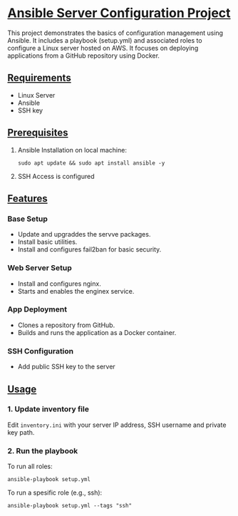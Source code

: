 # <u>Ansible Server Configuration Project</u>
This project demonstrates the basics of configuration management using Ansible. It includes a playbook (setup.yml) and associated roles to configure a Linux server hosted on AWS. It focuses on deploying applications from a GitHub repository using Docker.

## <u>Requirements</u>
- Linux Server
- Ansible
- SSH key

## <u>Prerequisites</u>
1. Ansible Installation on local machine:
   ```
   sudo apt update && sudo apt install ansible -y
   ```
2. SSH Access is configured

## <u>Features</u>
### Base Setup
- Update and upgraddes the servve packages.
- Install basic utilities.
- Install and configures fail2ban for basic security.
### Web Server Setup
- Install and configures nginx.
- Starts and enables the enginex service.
### App Deployment
- Clones a repository from GitHub.
- Builds and runs the application as a Docker container.
### SSH Configuration
- Add public SSH key to the server

## <u>Usage</u>
### 1. Update inventory file
Edit `inventory.ini` with your server IP address, SSH username and private key path.
### 2. Run the playbook
To run all roles:
```
ansible-playbook setup.yml
```
To run a spesific role (e.g., ssh):
```
ansible-playbook setup.yml --tags "ssh"
```
